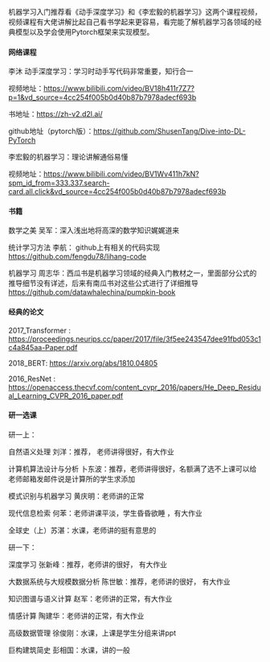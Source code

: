机器学习入门推荐看《动手深度学习》和《李宏毅的机器学习》这两个课程视频，视频课程有大佬讲解比起自己看书学起来更容易，看完能了解机器学习各领域的经典模型以及学会使用Pytorch框架来实现模型。



#### 网络课程

李沐 动手深度学习：学习时动手写代码非常重要，知行合一

视频地址：https://www.bilibili.com/video/BV18h411r7Z7?p=1&vd_source=4cc254f005b0d40b87b7978adecf693b

书地址：https://zh-v2.d2l.ai/

github地址（pytorch版）：https://github.com/ShusenTang/Dive-into-DL-PyTorch



李宏毅的机器学习：理论讲解通俗易懂

视频地址：https://www.bilibili.com/video/BV1Wv411h7kN?spm_id_from=333.337.search-card.all.click&vd_source=4cc254f005b0d40b87b7978adecf693b



#### 书籍

数学之美 吴军：深入浅出地将高深的数学知识娓娓道来



统计学习方法  李航：    github上有相关的代码实现 https://github.com/fengdu78/lihang-code



机器学习 周志华：西瓜书是机器学习领域的经典入门教材之一，里面部分公式的推导细节没有详述，后来有南瓜书对这些公式进行了详细推导 https://github.com/datawhalechina/pumpkin-book



#### 经典的论文

2017_Transformer :  https://proceedings.neurips.cc/paper/2017/file/3f5ee243547dee91fbd053c1c4a845aa-Paper.pdf

2018_BERT: https://arxiv.org/abs/1810.04805

2016_ResNet :  https://openaccess.thecvf.com/content_cvpr_2016/papers/He_Deep_Residual_Learning_CVPR_2016_paper.pdf





#### 研一选课

研一上：

自然语义处理 刘洋：推荐， 老师讲得很好，有大作业

计算机算法设计与分析 卜东波：推荐，老师讲得很好，名额满了选不上课可以给老师邮箱发邮件说是计算所的学生求添加

模式识别与机器学习 黄庆明：老师讲的正常

现代信息检索   何苯：老师讲课平淡，学生昏昏欲睡 ，有大作业

全球史（上）苏湛：水课，老师讲的挺有意思的



研一下：

深度学习  张新峰：推荐，老师讲的很好， 有大作业

大数据系统与大规模数据分析  陈世敏：推荐，老师讲的很好， 有大作业

知识图谱与语义计算 赵军：老师讲的正常，有大作业

情感计算  陶建华：老师讲的正常，有大作业

高级数据管理  徐俊刚：水课，上课是学生分组来讲ppt

巨构建筑简史  彭相国：水课，讲的一般
